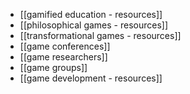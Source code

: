  - [[gamified education - resources]]
 - [[philosophical games - resources]]
 - [[transformational games - resources]]
 - [[game conferences]]
 - [[game researchers]]
 - [[game groups]]
 - [[game development - resources]]
